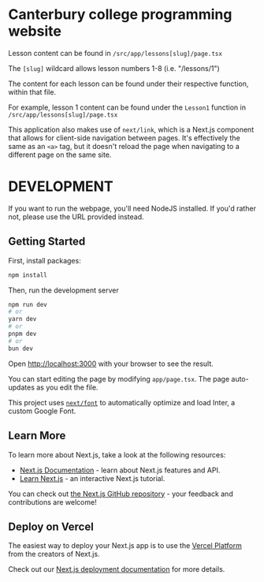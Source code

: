 # Canterbury college programming website

Lesson content can be found in `/src/app/lessons[slug]/page.tsx`

The `[slug]` wildcard allows lesson numbers 1-8 (i.e. "/lessons/1")

The content for each lesson can be found under their respective function, within that file.

For example, lesson 1 content can be found under the `Lesson1` function in `/src/app/lessons[slug]/page.tsx`

This application also makes use of `next/link`, which is a Next.js component that allows for client-side navigation between pages. It's effectively the same as an `<a>` tag, but it doesn't reload the page when navigating to a different page on the same site.

# DEVELOPMENT

If you want to run the webpage, you'll need NodeJS installed. If you'd rather not, please use the URL provided instead.

## Getting Started

First, install packages:

```bash
npm install
```

Then, run the development server

```bash
npm run dev
# or
yarn dev
# or
pnpm dev
# or
bun dev
```

Open [http://localhost:3000](http://localhost:3000) with your browser to see the result.

You can start editing the page by modifying `app/page.tsx`. The page auto-updates as you edit the file.

This project uses [`next/font`](https://nextjs.org/docs/basic-features/font-optimization) to automatically optimize and load Inter, a custom Google Font.

## Learn More

To learn more about Next.js, take a look at the following resources:

- [Next.js Documentation](https://nextjs.org/docs) - learn about Next.js features and API.
- [Learn Next.js](https://nextjs.org/learn) - an interactive Next.js tutorial.

You can check out [the Next.js GitHub repository](https://github.com/vercel/next.js/) - your feedback and contributions are welcome!

## Deploy on Vercel

The easiest way to deploy your Next.js app is to use the [Vercel Platform](https://vercel.com/new?utm_medium=default-template&filter=next.js&utm_source=create-next-app&utm_campaign=create-next-app-readme) from the creators of Next.js.

Check out our [Next.js deployment documentation](https://nextjs.org/docs/deployment) for more details.
